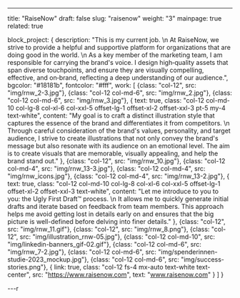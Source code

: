 ---
title: "RaiseNow"
draft: false
slug: "raisenow"
weight: "3"
mainpage: true
related: true

block_project: {
	description: "This is my current job. \n
	At RaiseNow, we strive to provide a helpful and supportive platform for organizations that are doing good in the world. \n
	As a key member of the marketing team, I am responsible for carrying the brand's voice. I design high‑quality assets that span diverse touchpoints, and ensure they are visually compelling, effective, and on‑brand, reflecting a deep understanding of our audience.",
	bgcolor: "#18181b",
	fontcolor: "#fff",
	work: [ 
		{class: "col-12", src: "img/rnw_2-3.jpg"},
		{class: "col-12 col-md-6", src: "img/rnw_2.jpg"},
		{class: "col-12 col-md-6", src: "img/rnw_3.jpg"},
		{
			text: true,
			class: "col-12 col-md-10 col-lg-8 col-xl-6 col-xxl-5 offset-lg-1 offset-xl-2 offset-xxl-3 pt-5 my-4 text-white",
			content: "My goal is to craft a distinct illustration style that captures the essence of the brand and differentiates it from competitors. \n
			Through careful consideration of the brand's values, personality, and target audience, I strive to create illustrations that not only convey the brand's message but also resonate with its audience on an emotional level. The aim is to create visuals that are memorable, visually appealing, and help the brand stand out."
		},
		{class: "col-12", src: "img/rnw_10.jpg"},
		{class: "col-12 col-md-4", src: "img/rnw_13-3.jpg"},
		{class: "col-12 col-md-4", src: "img/rnw_icons.jpg"},
		{class: "col-12 col-md-4", src: "img/rnw_13-2.jpg"},
		{
			text: true,
			class: "col-12 col-md-10 col-lg-8 col-xl-6 col-xxl-5 offset-lg-1 offset-xl-2 offset-xxl-3 text-white",
			content: "Let me introduce to you to you: the Ugly First Draft™️ process. \n
				It allows me to quickly generate initial drafts and iterate based on feedback from team members. This approach helps me avoid getting lost in details early on and ensures that the big picture is well-defined before delving into finer details."
		},
		{class: "col-12", src: "img/rnw_11.gif"},
		{class: "col-12", src: "img/rnw_8.png"},
		{class: "col-12", src: "img/illustration_rnw-05.jpg"},
		{class: "col-12 col-md-10", src: "img/linkedin-banners_gif-02.gif"},
		{class: "col-12 col-md-6", src: "img/rnw_7-2.jpg"},
		{class: "col-12 col-md-6", src: "img/spenderinnen-studie-2023_mockup.jpg"},
		{class: "col-12 col-md-6", src: "img/success-stories.png"},
		{
			link: true,
			class: "col-12 fs-4 mx-auto text-white text-center",
			src: "https://www.raisenow.com",
			text: "www.raisenow.com"
		}
	]
}

---r